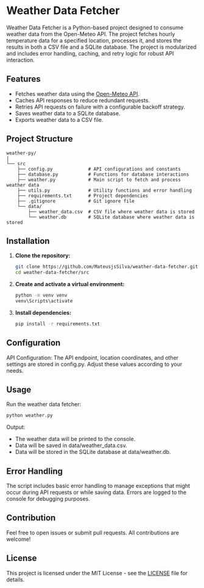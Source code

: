 # Weather Data Fetcher

Weather Data Fetcher is a Python-based project designed to consume weather data from the Open-Meteo API. The project fetches hourly temperature data for a specified location, processes it, and stores the results in both a CSV file and a SQLite database. The project is modularized and includes error handling, caching, and retry logic for robust API interaction.

## Features

- Fetches weather data using the [Open-Meteo API](https://open-meteo.com/).
- Caches API responses to reduce redundant requests.
- Retries API requests on failure with a configurable backoff strategy.
- Saves weather data to a SQLite database.
- Exports weather data to a CSV file.

## Project Structure

```plaintext
weather-py/
|
└── src   
    ├── config.py             # API configurations and constants
    ├── database.py           # Functions for database interactions
    ├── weather.py            # Main script to fetch and process weather data
    ├── utils.py              # Utility functions and error handling
    ├── requirements.txt      # Project dependencies
    ├── .gitignore            # Git ignore file
    └── data/
        ├── weather_data.csv  # CSV file where weather data is stored
        └── weather.db        # SQLite database where weather data is stored
```

## Installation

1. **Clone the repository:**
    ```bash
    git clone https://github.com/MateusjsSilva/weather-data-fetcher.git
    cd weather-data-fetcher/src
    ```
2. **Create and activate a virtual environment:**
    ```bash
    python -m venv venv
    venv\Scripts\activate
    ```
3. **Install dependencies:**
    ```bash
    pip install -r requirements.txt
    ```

## Configuration
API Configuration: The API endpoint, location coordinates, and other settings are stored in config.py. Adjust these values according to your needs.

## Usage
Run the weather data fetcher:
```bash
python weather.py
```
Output:
- The weather data will be printed to the console.
- Data will be saved in data/weather_data.csv.
- Data will be stored in the SQLite database at data/weather.db.

## Error Handling
The script includes basic error handling to manage exceptions that might occur during API requests or while saving data. Errors are logged to the console for debugging purposes.

## Contribution

Feel free to open issues or submit pull requests. All contributions are welcome!

## License

This project is licensed under the MIT License - see the [LICENSE](LICENSE) file for details.